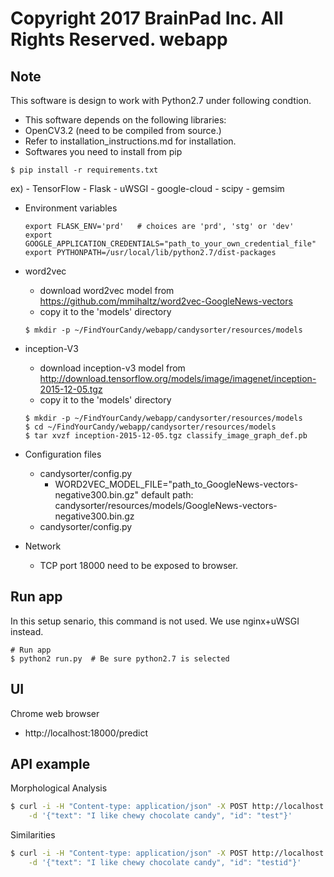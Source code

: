 Copyright 2017 BrainPad Inc. All Rights Reserved.
webapp
===

## Note
This software is design to work with Python2.7 under following condtion.
- This software depends on the following libraries:
 - OpenCV3.2 (need to be compiled from source.)
  - Refer to installation_instructions.md for installation.
 - Softwares you need to install from pip
  ```
  $ pip install -r requirements.txt
  ```
  ex)
    - TensorFlow
    - Flask
    - uWSGI
    - google-cloud
    - scipy
    - gemsim

- Environment variables
    ```
    export FLASK_ENV='prd'   # choices are 'prd', 'stg' or 'dev'
    export GOOGLE_APPLICATION_CREDENTIALS="path_to_your_own_credential_file"
    export PYTHONPATH=/usr/local/lib/python2.7/dist-packages
    ```

- word2vec
  - download word2vec model from https://github.com/mmihaltz/word2vec-GoogleNews-vectors
  - copy it to the 'models' directory
  ```
  $ mkdir -p ~/FindYourCandy/webapp/candysorter/resources/models
  ```

- inception-V3
  - download inception-v3 model from http://download.tensorflow.org/models/image/imagenet/inception-2015-12-05.tgz
  - copy it to the 'models' directory
  ```
  $ mkdir -p ~/FindYourCandy/webapp/candysorter/resources/models
  $ cd ~/FindYourCandy/webapp/candysorter/resources/models
  $ tar xvzf inception-2015-12-05.tgz classify_image_graph_def.pb
  ```

- Configuration files
  - candysorter/config.py
    - WORD2VEC_MODEL_FILE="path_to_GoogleNews-vectors-negative300.bin.gz"
     default path:
       candysorter/resources/models/GoogleNews-vectors-negative300.bin.gz
  - candysorter/config.py

- Network
  - TCP port 18000 need to be exposed to browser.

## Run app
In this setup senario, this command is not used. We use nginx+uWSGI instead.
```
# Run app
$ python2 run.py  # Be sure python2.7 is selected
```

## UI
Chrome web browser
- http://localhost:18000/predict


## API example
Morphological Analysis

```sh
$ curl -i -H "Content-type: application/json" -X POST http://localhost:18000/api/morphs \
    -d '{"text": "I like chewy chocolate candy", "id": "test"}'
```

Similarities

```sh
$ curl -i -H "Content-type: application/json" -X POST http://localhost:5000/api/similarities \
    -d '{"text": "I like chewy chocolate candy", "id": "testid"}'
```
